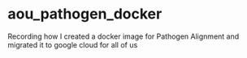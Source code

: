# aou_pathogen_docker
Recording how I created a docker image for Pathogen Alignment and migrated it to google cloud for all of us 

